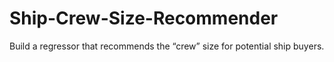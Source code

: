# Ship-Crew-Size-Recommender
Build a regressor that recommends the “crew” size for potential ship buyers.
